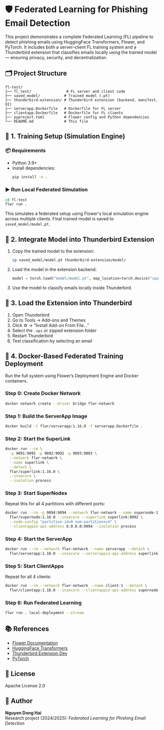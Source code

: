 # 🛡️ Federated Learning for Phishing Email Detection

This project demonstrates a complete Federated Learning (FL) pipeline to detect phishing emails using HuggingFace Transformers, Flower, and PyTorch. It includes both a server–client FL training system and a Thunderbird extension that classifies emails locally using the trained model — ensuring privacy, security, and decentralization.

## 🗂 Project Structure

```
fl-test/
├── fl_test/                # FL server and client code
├── saved_model/           # Trained model (.pt)
├── thunderbird-extension/ # Thunderbird extension (backend, manifest, UI)
├── serverapp.Dockerfile   # Dockerfile for FL server
├── clientapp.Dockerfile   # Dockerfile for FL clients
├── pyproject.toml         # Flower config and Python dependencies
└── README.md              # This file
```

## 🚀 1. Training Setup (Simulation Engine)

### 📦 Requirements

- Python 3.9+
- Install dependencies:
  ```bash
  pip install -e .
  ```

### ▶️ Run Local Federated Simulation

```bash
cd fl-test
flwr run .
```

This simulates a federated setup using Flower's local simulation engine across multiple clients. Final trained model is saved to `saved_model/model.pt`.

## 📨 2. Integrate Model into Thunderbird Extension

1. Copy the trained model to the extension:
   ```bash
   cp saved_model/model.pt thunderbird-extension/model/
   ```

2. Load the model in the extension backend:
   ```python
   model = torch.load("model/model.pt", map_location=torch.device("cpu"))
   ```

3. Use the model to classify emails locally inside Thunderbird.

## 🧪 3. Load the Extension into Thunderbird

1. Open Thunderbird
2. Go to Tools → Add-ons and Themes
3. Click ⚙️ → “Install Add-on From File...”
4. Select the `.xpi` or zipped extension folder
5. Restart Thunderbird
6. Test classification by selecting an email

## 🐳 4. Docker-Based Federated Training Deployment

Run the full system using Flower’s Deployment Engine and Docker containers.

### Step 0: Create Docker Network

```bash
docker network create --driver bridge flwr-network
```

### Step 1: Build the ServerApp Image

```bash
docker build -t flwr/serverapp:1.16.0 -f serverapp.Dockerfile .
```

### Step 2: Start the SuperLink

```bash
docker run --rm \
  -p 9091:9091 -p 9092:9092 -p 9093:9093 \
  --network flwr-network \
  --name superlink \
  --detach \
  flwr/superlink:1.16.0 \
  --insecure \
  --isolation process
```

### Step 3: Start SuperNodes

Repeat this for all 4 partitions with different ports:
```bash
docker run --rm -p 9094:9094 --network flwr-network --name supernode-1 --detach \
  flwr/supernode:1.16.0 --insecure --superlink superlink:9092 \
  --node-config "partition-id=0 num-partitions=4" \
  --clientappio-api-address 0.0.0.0:9094 --isolation process
```

### Step 4: Start the ServerApp

```bash
docker run --rm --network flwr-network --name serverapp --detach \
  flwr/serverapp:1.16.0 --insecure --serverappio-api-address superlink:9091
```

### Step 5: Start ClientApps

Repeat for all 4 clients:
```bash
docker run --rm --network flwr-network --name client-1 --detach \
  flwr/clientapp:1.16.0 --insecure --clientappio-api-address supernode-1:9094
```

### Step 6: Run Federated Learning

```bash
flwr run . local-deployment --stream
```

## 📚 References

- [Flower Documentation](https://flower.ai/docs/)
- [HuggingFace Transformers](https://huggingface.co/docs/transformers/)
- [Thunderbird Extension Dev](https://developer.thunderbird.net/)
- [PyTorch](https://pytorch.org/)

## 📄 License

Apache License 2.0

## 👤 Author

**Nguyen Dong Hai**  
Research project (2024/2025): *Federated Learning for Phishing Email Detection*
